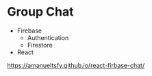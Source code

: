 # Group Chat
  - Firebase
      - Authentication
      - Firestore
  - React

https://amanueltsfy.github.io/react-firbase-chat/
